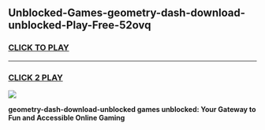 
## Unblocked-Games-geometry-dash-download-unblocked-Play-Free-52ovq
<h3>
<a href="https://premium76.site?title=geometry-dash-download-unblocked&ref=20M">CLICK TO PLAY</a></h3>
<hr>

<h3>
<a href="https://premium76.site?title=geometry-dash-download-unblocked&ref=20M">CLICK 2 PLAY</a>
  
</h3>

<a href="https://premium76.site?title=geometry-dash-download-unblocked&ref=19M"><img src="https://clearcache.store/games.png"></a>


**geometry-dash-download-unblocked games unblocked: Your Gateway to Fun and Accessible Online Gaming**
